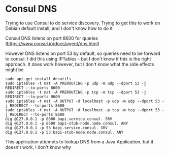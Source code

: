 Consul DNS 
===========

Trying to use Consul to do service discovery. Trying to get this to work on Debian default install, and I don't know how to do it

Consul DNS listens on port 8600 for queries (https://www.consul.io/docs/agent/dns.html)

However DNS listens on port 53 by default, so queries need to be forward to consul. I did this using IPTables - but I don't know if this is the right approach. It does work however, but I don't know what the side effects might be

    sudo apt-get install dnsutils
    sudo iptables -t nat -A PREROUTING -p udp -m udp --dport 53 -j REDIRECT --to-ports 8600
    sudo iptables -t nat -A PREROUTING -p tcp -m tcp --dport 53 -j REDIRECT --to-ports 8600
    sudo iptables -t nat -A OUTPUT -d localhost -p udp -m udp --dport 53 -j REDIRECT --to-ports 8600
    sudo iptables -t nat -A OUTPUT -d localhost -p tcp -m tcp --dport 53 -j REDIRECT --to-ports 8600
    dig @127.0.0.1 -p 8600 bapi.service.consul. SRV
    dig @127.0.0.1 -p 8600 bapi-stub-node.node.consul. ANY
    dig @127.0.0.1 -p 53 bapi.service.consul. SRV
    dig @127.0.0.1 -p 53 bapi-stub-node.node.consul. ANY
    
This application attempts to lookup DNS from a Java Application, but it doesn't work, I don't know why
